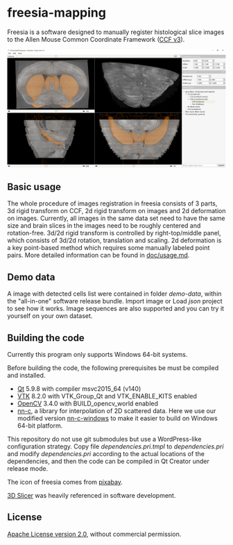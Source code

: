 # freesia-mapping

Freesia is a software designed to manually register histological slice images to the Allen Mouse Common Coordinate Framework ([CCF v3](https://scalablebrainatlas.incf.org/mouse/ABA_v3)).

![freesia](doc/images/freesia.png)

## Basic usage

The whole procedure of images registration in freesia consists of 3 parts, 3d rigid transform on CCF, 2d rigid transform on images and 2d deformation on images. Currently, all images in the same data set need to have the same size and brain slices in the images need to be roughly centered and rotation-free. 3d/2d rigid transform is controlled by right-top/middle panel, which consists of 3d/2d rotation, translation and scaling. 2d deformation is a key point-based method which requires some manually labeled point pairs. More detailed information can be found in [doc/usage.md](doc/usage.md).

## Demo data

A image with detected cells list were contained in folder *demo-data*, within the "all-in-one" software release bundle. Import image or Load *json* project to see how it works. Image sequences are also supported and you can try it yourself on your own dataset.

## Building the code

Currently this program only supports Windows 64-bit systems.

Before building the code, the following prerequisites be must be compiled and installed.

* [Qt](https://www.qt.io/) 5.9.8 with compiler msvc2015_64 (v140)
* [VTK](https://vtk.org/) 8.2.0 with VTK_Group_Qt and VTK_ENABLE_KITS enabled
* [OpenCV](https://opencv.org/) 3.4.0 with BUILD_opencv_world enabled
* [nn-c](https://github.com/sakov/nn-c), a library for interpolation of 2D scattered data. Here we use our modified version [nn-c-windows](https://github.com/dinglufe/nn-c-windows) to make it easier to build on Windows 64-bit platform.

This repository do not use git submodules but use a WordPress-like configuration strategy. Copy file *dependencies.pri.tmpl* to *dependencies.pri* and modify *dependencies.pri* according to the actual  locations of the dependencies, and then the code can be compiled in Qt Creator under release mode.

The icon of freesia comes from [pixabay](https://pixabay.com/photos/flowers-yellow-flowers-freesia-1766876/).

[3D Slicer](https://www.slicer.org/) was heavily referenced in software development.

## License

[Apache License version 2.0](https://www.apache.org/licenses/LICENSE-2.0), without commercial permission.
